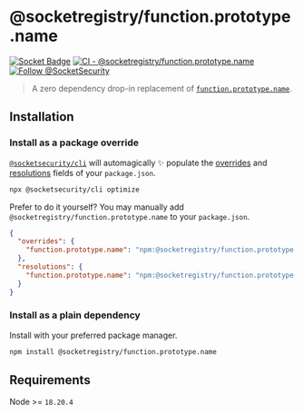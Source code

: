 # @socketregistry/function.prototype.name

[![Socket Badge](https://socket.dev/api/badge/npm/package/@socketregistry/function.prototype.name)](https://socket.dev/npm/package/@socketregistry/function.prototype.name)
[![CI - @socketregistry/function.prototype.name](https://github.com/SocketDev/socket-registry-js/actions/workflows/test.yml/badge.svg)](https://github.com/SocketDev/socket-registry-js/actions/workflows/test.yml)
[![Follow @SocketSecurity](https://img.shields.io/twitter/follow/SocketSecurity?style=social)](https://twitter.com/SocketSecurity)

> A zero dependency drop-in replacement of
> [`function.prototype.name`](https://www.npmjs.com/package/function.prototype.name).

## Installation

### Install as a package override

[`@socketsecurity/cli`](https://www.npmjs.com/package/@socketsecurity/cli) will
automagically :sparkles: populate the
[overrides](https://docs.npmjs.com/cli/v9/configuring-npm/package-json#overrides)
and [resolutions](https://yarnpkg.com/configuration/manifest#resolutions) fields
of your `package.json`.

```sh
npx @socketsecurity/cli optimize
```

Prefer to do it yourself? You may manually add
`@socketregistry/function.prototype.name` to your `package.json`.

```json
{
  "overrides": {
    "function.prototype.name": "npm:@socketregistry/function.prototype.name@^1"
  },
  "resolutions": {
    "function.prototype.name": "npm:@socketregistry/function.prototype.name@^1"
  }
}
```

### Install as a plain dependency

Install with your preferred package manager.

```sh
npm install @socketregistry/function.prototype.name
```

## Requirements

Node >= `18.20.4`
